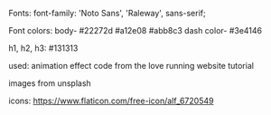 Fonts: font-family: 'Noto Sans', 'Raleway', sans-serif;

Font colors: body- #22272d
                   #a12e08
                   #abb8c3
       dash color- #3e4146      

h1, h2, h3: #131313

used: 
animation effect code from the love running website tutorial

images from unsplash

icons: https://www.flaticon.com/free-icon/alf_6720549

